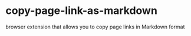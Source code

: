 # copy-page-link-as-markdown
browser extension that allows you to copy page links in Markdown format
